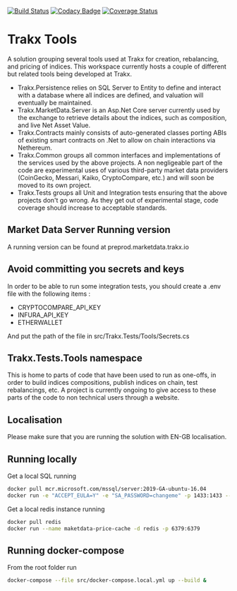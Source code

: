 
[![Build Status](https://dev.azure.com/trakx-io/trakx-tools/_apis/build/status/trakx-tools-ASP.NET%20Core-CI?branchName=dev)](https://dev.azure.com/trakx-io/trakx-tools/_build/latest?definitionId=1&branchName=dev)
[![Codacy Badge](https://api.codacy.com/project/badge/Grade/fb9de3c044504d1abd8994d4c38819d8)](https://www.codacy.com/gh/trakx/trakx-tools?utm_source=github.com&amp;utm_medium=referral&amp;utm_content=trakx/trakx-tools&amp;utm_campaign=Badge_Grade)
[![Coverage Status](https://coveralls.io/repos/github/trakx/trakx-tools/badge.svg?branch=dev)](https://coveralls.io/github/trakx/trakx-tools?branch=dev)



# Trakx Tools
A solution grouping several tools used at Trakx for creation, rebalancing, and pricing of indices. This workspace currently hosts a couple of different but related tools being developed at Trakx.
- Trakx.Persistence relies on SQL Server to Entity to define and interact with a database where all indices are defined, and valuation will eventually be maintained.
- Trakx.MarketData.Server is an Asp.Net Core server currently used by the exchange to retrieve details about the indices, such as composition, and live Net Asset Value.
- Trakx.Contracts mainly consists of auto-generated classes porting ABIs of existing smart contracts on .Net to allow on chain interactions via Nethereum.
- Trakx.Common groups all common interfaces and implementations of the services used by the above projects. A non negligeable part of the code are experimental uses of various third-party market data providers (CoinGecko, Messari, Kaiko, CryptoCompare, etc.) and will soon be moved to its own project.
- Trakx.Tests groups all Unit and Integration tests ensuring that the above projects don't go wrong. As they get out of experimental stage, code coverage should increase to acceptable standards.

## Market Data Server Running version 
A running version can be found at preprod.marketdata.trakx.io

## Avoid committing you secrets and keys 

In order to be able to run some integration tests, you should create a .env file with the following items : 
-   CRYPTOCOMPARE_API_KEY
-   INFURA_API_KEY
-   ETHERWALLET

And put the path of the file in src/Trakx.Tests/Tools/Secrets.cs

## Trakx.Tests.Tools namespace
This is home to parts of code that have been used to run as one-offs, in order to build indices compositions, publish indices on chain, test rebalancings, etc. A project is currently ongoing to give access to these parts of the code to non technical users through a website.

## Localisation
Please make sure that you are running the solution with EN-GB localisation.

## Running locally
Get a local SQL running
```bash
docker pull mcr.microsoft.com/mssql/server:2019-GA-ubuntu-16.04
docker run -e "ACCEPT_EULA=Y" -e "SA_PASSWORD=changeme" -p 1433:1433 --name indice-repository -d mcr.microsoft.com/mssql/server:latest
```
Get a local redis instance running
```bash 
docker pull redis
docker run --name maketdata-price-cache -d redis -p 6379:6379
```

## Running docker-compose
From the root folder run 
```bash 
docker-compose --file src/docker-compose.local.yml up --build &
```
